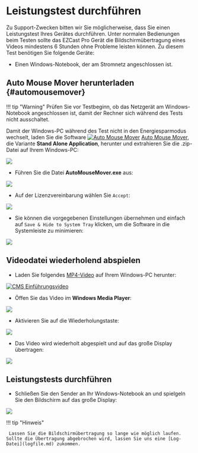 # Leistungstest durchführen

Zu Support-Zwecken bitten wir Sie möglicherweise, dass Sie einen Leistungstest Ihres Gerätes durchführen. Unter normalen Bedienungen beim Testen sollte das EZCast Pro Gerät die Bildschirmübertragung eines Videos mindestens 6 Stunden ohne Probleme leisten können. Zu diesem Test benötigen Sie folgende Geräte:

* Einen Windows-Notebook, der am Stromnetz angeschlossen ist.

## Auto Mouse Mover herunterladen {#automousemover}

!!! tip "Warning" 
	Prüfen Sie vor Testbeginn, ob das Netzgerät am Windows-Notebook angeschlossen ist, damit der Rechner sich während des Tests nicht ausschaltet.

Damit der Windows-PC während des Test nicht in den Energiesparmodus wechselt, laden Sie die Software [![Auto Mouse Mover](/assets/img/automousemover.icon.png)](https://www.murgee.com/auto-mouse-mover/) [Auto Mouse Mover](https://www.murgee.com/auto-mouse-mover/), die Variante **Stand Alone Application**, herunter und extrahieren Sie die .zip-Datei auf Ihrem Windows-PC:

![](/assets/img/automousemover.extract.png)

* Führen Sie die Datei **AutoMouseMover.exe** aus:

![](/assets/img/AutoMouseMover.exe.png)

* Auf der Lizenzvereinbarung wählen Sie `Accept`:

![](/assets/img/automousemover.agreement.png)

* Sie können die vorgegebenen Einstellungen übernehmen und einfach auf `Save & Hide to System Tray` klicken, um die Software in die Systemleiste zu minimieren:

![](/assets/img/automousemove.settings.png)

## Videodatei wiederholend abspielen

* Laden Sie folgendes [MP4-Video](https://assets.stueber.de/videos/cms.quattropod.introduction.de.mp4) auf Ihrem Windows-PC herunter:

[![CMS Einführungsvideo](/assets/img/thumbnail.video.cms.png)](https://assets.stueber.de/videos/cms.quattropod.introduction.de.mp4)

* Öffen Sie das Video im **Windows Media Player**: 

![](/assets/img/video.open.in.mediaplayer.png)

* Aktivieren Sie auf die Wiederholungstaste:

![](/assets/img/mediaplayer.repeat.png)

* Das Video wird wiederholt abgespielt und auf das große Display übertragen:

![](/assets/img/video.playing.png)

## Leistungstests durchführen


* Schließen Sie den Sender an Ihr Windows-Notebook an und spielgeln Sie den Bildschirm auf das große Display:

![](/assets/img/QSG-TypeC.Windows.png)

!!! tip "Hinweis"

     Lassen Sie die Bildschirmübertragung so lange wie möglich laufen. Sollte die Übertragung abgebrochen wird, lassen Sie uns eine [Log-Datei](logfile.md) zukommen.